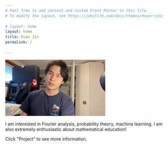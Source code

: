 ```yaml
---
# Feel free to add content and custom Front Matter to this file.
# To modify the layout, see https://jekyllrb.com/docs/themes/#overriding-theme-defaults

# layout: home
layout: home
title: Dian Jin
permalink: /

---
```

![myphoto](/assets/images/myphoto.png)

I am interested in Fourier analysis, probability theory, machine learning. 
I am also extremely enthusiastic about mathematical education!

Click "Project" to see more information.
